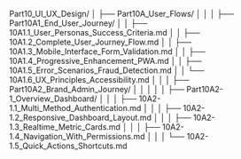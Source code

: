 Part10_UI_UX_Design/
│
├── Part10A_User_Flows/
│   │
│   ├── Part10A1_End_User_Journey/
│   │   ├── 10A1.1_User_Personas_Success_Criteria.md
│   │   ├── 10A1.2_Complete_User_Journey_Flow.md
│   │   ├── 10A1.3_Mobile_Interface_Form_Validation.md
│   │   ├── 10A1.4_Progressive_Enhancement_PWA.md
│   │   ├── 10A1.5_Error_Scenarios_Fraud_Detection.md
│   │   └── 10A1.6_UX_Principles_Accessibility.md
│   │
│   ├── Part10A2_Brand_Admin_Journey/
│   │   │
│   │   ├── Part10A2-1_Overview_Dashboard/
│   │   │   ├── 10A2-1.1_Multi_Method_Authentication.md
│   │   │   ├── 10A2-1.2_Responsive_Dashboard_Layout.md
│   │   │   ├── 10A2-1.3_Realtime_Metric_Cards.md
│   │   │   ├── 10A2-1.4_Navigation_With_Permissions.md
│   │   │   └── 10A2-1.5_Quick_Actions_Shortcuts.md
